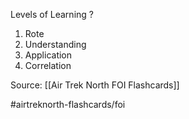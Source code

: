 Levels of Learning
?
1. Rote
2. Understanding
3. Application
4. Correlation


Source: [[Air Trek North FOI Flashcards]]

#airtreknorth-flashcards/foi